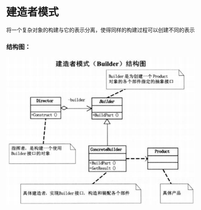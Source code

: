 # 建造者模式

将一个复杂对象的构建与它的表示分离，使得同样的构建过程可以创建不同的表示

### 结构图：

![结构图](https://github.com/shanyao19940801/BookeNote/blob/master/ReadingNotes/DaHuaSheJiMoShi/src/main/java/com/yao/chapter13_Builder/13.PNG)

